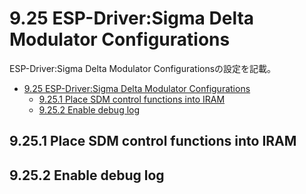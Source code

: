 # 9.25 ESP-Driver:Sigma Delta Modulator Configurations
ESP-Driver:Sigma Delta Modulator Configurationsの設定を記載。

- [9.25 ESP-Driver:Sigma Delta Modulator Configurations](#925-esp-driversigma-delta-modulator-configurations)
  - [9.25.1 Place SDM control functions into IRAM](#9251-place-sdm-control-functions-into-iram)
  - [9.25.2 Enable debug log](#9252-enable-debug-log)

## 9.25.1 Place SDM control functions into IRAM
## 9.25.2 Enable debug log
